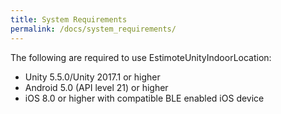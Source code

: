 ```yaml
---
title: System Requirements
permalink: /docs/system_requirements/
---
```


The following are required to use EstimoteUnityIndoorLocation:
* Unity 5.5.0/Unity 2017.1 or higher
* Android 5.0 (API level 21) or higher
* iOS 8.0 or higher with compatible BLE enabled iOS device
